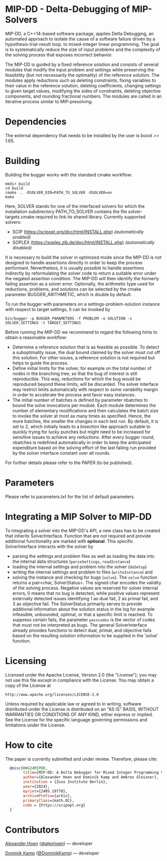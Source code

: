 MIP-DD - Delta-Debugging of MIP-Solvers
========================================

MIP-DD, a C++14-based software package, applies Delta Debugging, an automated approach to isolate the cause of a software failure driven by a hypothesis-trial-result loop, to mixed-integer linear programming.
The goal is to systematically reduce the size of input problems and the complexity of the solving process that exposes incorrect behavior.

The MIP-DD is guided by a fixed reference solution and consists of several modules that modify the input problem and settings while preserving the feasibility
(but not necessarily the optimality) of the reference solution. The modules apply reductions such as deleting constraints, fixing variables to their value in the
reference solution, deleting coefficients, changing settings to given target values, modifying the sides of constraints, deleting objective components, and rounding fractional numbers.
The modules are called in an iterative process similar to MIP-presolving.

# Dependencies

The external dependency that needs to be installed by the user is boost >= 1.65.

# Building

Building the bugger works with the standard cmake workflow:
```
mkdir build
cd build
cmake .. -DSOLVER_DIR=PATH_TO_SOLVER -DSOLVER=on
make
```
Here, SOLVER stands for one of the interfaced solvers for which the installation subdirectory PATH_TO_SOLVER contains the file solver-targets.cmake required to link its shared library.
Currently supported solvers:

- SCIP (https://scipopt.org/doc/html/INSTALL.php) _(automatically enabled)_
- SOPLEX (https://soplex.zib.de/doc/html/INSTALL.php) _(automatically disabled)_

It is necessary to build the solver in optimized mode since the MIP-DD is not designed to handle assertions directly in order to keep the process performant.
Nevertheless, it is usually possible to handle assertions indirectly by reformulating the solver code to return a suitable error under the negated assertion condition.
The MIP-DD will then identify the formerly failing assertion as a solver error.
Optionally, the arithmetic type used for reductions, problems, and solutions can be selected by the cmake parameter BUGGER_ARITHMETIC, which is double by default.

To run the bugger with parameters on a settings-problem-solution instance with respect to target settings, it can be invoked by
```
bin/bugger -p BUGGER_PARAMETERS -f PROBLEM -o SOLUTION -s SOLVER_SETTINGS -t TARGET_SETTINGS
```

Before running the MIP-DD we recommend to regard the following hints to obtain a reasonable workflow:
* Determine a reference solution that is as feasible as possible. To detect a suboptimality issue, the dual bound claimed by the solver must cut off this solution. For other issues, a reference solution is not required but helps to guide the process.
* Define initial limits for the solver, for example on the total number of nodes in the branching tree, so that the bug of interest is still reproducible. This way, reductions for which the bug would be reproduced beyond these limits, will be discarded. The solver interface may restrict limits automatically with respect to some variability margin in order to accelerate the process and favor easy instances.
* The initial number of batches is defined by parameter nbatches to bound the solve invocations per module. Each module determines the number of elementary modifications and then calculates the batch size to invoke the solver at most as many times as specified. Hence, the more batches, the smaller the changes in each test run. By default, it is set to 2, which initially leads to a bisection like approach suitable to quickly trying for lucky punches but might need to be increased for sensitive issues to achieve any reductions. After every bugger round, nbatches is redefined automatically in order to keep the anticipated expenditure based on the solving effort of the last failing run provided by the solver interface constant over all rounds.

For further details please refer to the PAPER (to be published).

# Parameters

Please refer to parameters.txt for the list of default parameters.

# Integrating a MIP Solver to MIP-DD

To integrating a solver into the MIP-DD's API, a new class has to be created that inherits SolverInterface. Function that are not required and provide additional functionality are marked with **optional**.
This specific SolverInterface interacts with the solver by
* parsing the settings and problem files as well as loading the data into the internal data structures (`parseSettings`, `readInstance`)
* loading the internal settings and problem into the solver (`doSetup`)
* writing the internal settings and problem to files (`writeInstance`) and
* solving the instance and checking for bugs (`solve`).
  The `solve` function returns a pair<char, SolverStatus>. The signed char encodes the validity of the solving process. Negative values are reserved for solver internal errors, 0 means that no bug is detected, while positive values represent externally detected issues identifying 1 as dual fail, 2 as primal fail, and 3 as objective fail. The SolverStatus primarily serves to provide additional information about the solution status in the log for example infeasible, unbounded, optimal, or that a specific limit is reached. To suppress certain fails, the parameter `passcodes` is the vector of codes that must not be interpreted as bugs.
  The general SolverInterface already provides functions to detect dual, primal, and objective fails based on the resulting solution information to be supplied in the 'solve' function.

# Licensing

Licensed under the Apache License, Version 2.0 (the "License");
you may not use this file except in compliance with the License.
You may obtain a copy of the License at

    http://www.apache.org/licenses/LICENSE-2.0

Unless required by applicable law or agreed to in writing, software
distributed under the License is distributed on an "AS IS" BASIS,
WITHOUT WARRANTIES OR CONDITIONS OF ANY KIND, either express or implied.
See the License for the specific language governing permissions and
limitations under the License.

# How to cite

The paper is currently submitted and under review. Therefore, please cite:
```bibtex
  @misc{HKG24MIPDD,
        title={MIP-DD: A Delta Debugger for Mixed Integer Programming Solvers}, 
        author={Alexander Hoen and Dominik Kamp and Ambros Gleixner},
        institution = {Zuse Institute Berlin},
        year={2024},
        eprint={2405.19770},
        archivePrefix={arXiv},
        primaryClass={math.OC},
        code = {https://scipopt.org}
  }
```

# Contributors

[Alexander Hoen](https://www.zib.de/members/hoen)  ([@alexhoen](https://github.com/alexhoen)) &mdash; developer

[Dominik Kamp](https://www.wm.uni-bayreuth.de/de/team/kamp_dominik/index.php) ([@DominikKamp](https://github.com/DominikKamp)) &mdash; developer

